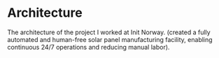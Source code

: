 # Architecture
The architecture of the project I worked at Init Norway. (created a fully automated and human-free solar panel manufacturing facility, enabling continuous 24/7 operations and reducing manual labor).
